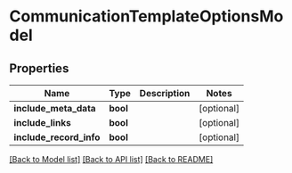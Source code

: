 # CommunicationTemplateOptionsModel

## Properties
Name | Type | Description | Notes
------------ | ------------- | ------------- | -------------
**include_meta_data** | **bool** |  | [optional] 
**include_links** | **bool** |  | [optional] 
**include_record_info** | **bool** |  | [optional] 

[[Back to Model list]](../README.md#documentation-for-models) [[Back to API list]](../README.md#documentation-for-api-endpoints) [[Back to README]](../README.md)


